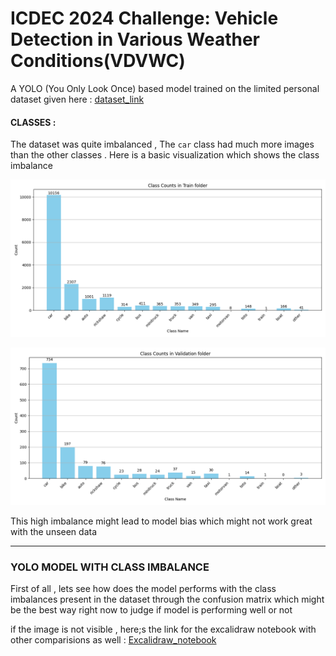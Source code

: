 # ICDEC 2024 Challenge: Vehicle Detection in Various Weather Conditions(VDVWC)

A YOLO (You Only Look Once) based model trained on the limited personal dataset given here : [dataset_link](https://github.com/Sourajit-Maity/juvdv2-vdvwc.git)

#### CLASSES : 

The dataset was quite imbalanced  , The `car` class had much more images than the other classes . Here is a basic visualization which shows the class imbalance 

![1720586899664](image/README/1720586899664.png)

![1720586938410](image/README/1720586938410.png)

This high imbalance might lead to model bias which might not work great with the unseen data 

---

### YOLO MODEL WITH CLASS IMBALANCE

First of all , lets see how does the model performs with the class imbalances present in the dataset through the confusion matrix which might be the best way right now to judge if model is performing well or not 


if the image is not visible , here;s the link for the excalidraw notebook with other comparisions as well : [Excalidraw_notebook ](https://excalidraw.com/#json=N0QYiNPK9x-QPxrEU3Izt,em0B7E7QtfhwAaLFPTn84w)
